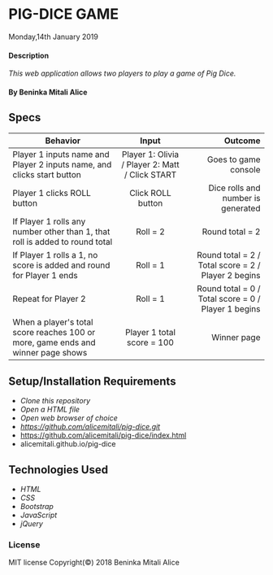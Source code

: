 # PIG-DICE GAME

Monday,14th January 2019

#### Description

_This web application allows two players to play a game of Pig Dice._

#### By Beninka Mitali Alice

## Specs

| Behavior                                                                         |                      Input                      |                                             Outcome |
| -------------------------------------------------------------------------------- | :---------------------------------------------: | --------------------------------------------------: |
| Player 1 inputs name and Player 2 inputs name, and clicks start button           | Player 1: Olivia / Player 2: Matt / Click START |                                Goes to game console |
| Player 1 clicks ROLL button                                                      |                Click ROLL button                |                  Dice rolls and number is generated |
| If Player 1 rolls any number other than 1, that roll is added to round total     |                    Roll = 2                     |                                     Round total = 2 |
| If Player 1 rolls a 1, no score is added and round for Player 1 ends             |                    Roll = 1                     | Round total = 2 / Total score = 2 / Player 2 begins |
| Repeat for Player 2                                                              |                    Roll = 1                     | Round total = 0 / Total score = 0 / Player 1 begins |
| When a player's total score reaches 100 or more, game ends and winner page shows |           Player 1 total score = 100            |                                         Winner page |

## Setup/Installation Requirements

- _Clone this repository_
- _Open a HTML file_
- _Open web browser of choice_
- _https://github.com/alicemitali/pig-dice.git_
- https://github.com/alicemitali/pig-dice/index.html
- alicemitali.github.io/pig-dice

## Technologies Used

- _HTML_
- _CSS_
- _Bootstrap_
- _JavaScript_
- _jQuery_

### License

MIT license Copyright(©) 2018 Beninka Mitali Alice
